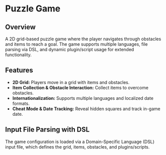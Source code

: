 # Puzzle Game 

## Overview

A 2D grid-based puzzle game where the player navigates through obstacles and items to reach a goal. The game supports multiple languages, file parsing via DSL, and dynamic plugin/script usage for extended functionality.

## Features

- **2D Grid:** Players move in a grid with items and obstacles.
- **Item Collection & Obstacle Interaction:** Collect items to overcome obstacles.
- **Internationalization:** Supports multiple languages and localized date formats.
- **Cheat Mode & Date Tracking:** Reveal hidden squares and track in-game date.
  
## Input File Parsing with DSL

The game configuration is loaded via a Domain-Specific Language (DSL) input file, which defines the grid, items, obstacles, and plugins/scripts.
